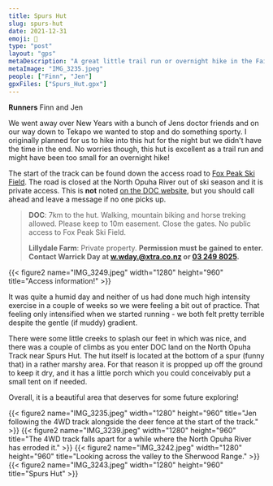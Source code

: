 ```yaml
---
title: Spurs Hut
slug: spurs-hut
date: 2021-12-31
emoji: 🏃
type: "post"
layout: "gps"
metaDescription: "A great little trail run or overnight hike in the Fairlie area. 14km return from Fox Peak access road."
metaImage: "IMG_3235.jpeg"
people: ["Finn", "Jen"]
gpxFiles: ["Spurs_Hut.gpx"]
---
```


__Runners__ Finn and Jen

We went away over New Years with a bunch of Jens doctor friends and on our way down to Tekapo we wanted to stop and do something sporty. I originally planned for us to hike into this hut for the night but we didn't have the time in the end. No worries though, this hut is excellent as a trail run and might have been too small for an overnight hike!

The start of the track can be found down the access road to [Fox Peak Ski Field](https://www.foxpeak.co.nz/). The road is closed at the North Opuha River out of ski season and it is private access. This is __not__ noted [on the DOC website](https://www.doc.govt.nz/parks-and-recreation/places-to-go/canterbury/places/te-kahui-kaupeka-conservation-park/things-to-do/huts/spurs-hut/), but you should call ahead and leave a message if no one picks up.

> __DOC__: 7km to the hut. Walking, mountain biking and horse treking allowed. Please keep to 10m easement. Close the gates. No public access to Fox Peak Ski Field.
>
> __Lillydale Farm__: Private property. __Permission must be gained to enter. Contact Warrick Day at w.wday.@xtra.co.nz or [03 249 8025](tel:032498025).__

{{< figure2 name="IMG_3249.jpeg" width="1280" height="960" title="Access information!" >}}

It was quite a humid day and neither of us had done much high intensity exercise in a couple of weeks so we were feeling a bit out of practice. That feeling only intensified when we started running - we both felt pretty terrible despite the gentle (if muddy) gradient.

There were some little creeks to splash our feet in which was nice, and there was a couple of climbs as you enter DOC land on the North Opuha Track near Spurs Hut. The hut itself is located at the bottom of a spur (funny that) in a rather marshy area. For that reason it is propped up off the ground to keep it dry, and it has a little porch which you could conceivably put a small tent on if needed.

Overall, it is a beautiful area that deserves for some future exploring!

{{< figure2 name="IMG_3235.jpeg" width="1280" height="960" title="Jen following the 4WD track alongside the deer fence at the start of the track." >}}
{{< figure2 name="IMG_3239.jpeg" width="1280" height="960" title="The 4WD track falls apart for a while where the North Opuha River has erroded it." >}}
{{< figure2 name="IMG_3242.jpeg" width="1280" height="960" title="Looking across the valley to the Sherwood Range." >}}
{{< figure2 name="IMG_3243.jpeg" width="1280" height="960" title="Spurs Hut" >}}
